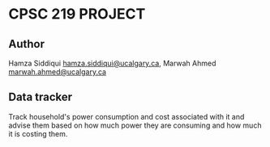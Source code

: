 # CPSC 219 PROJECT

## Author 

Hamza Siddiqui hamza.siddiqui@ucalgary.ca,
Marwah Ahmed   marwah.ahmed@ucalgary.ca


## Data tracker

Track household's power consumption and cost associated with it and advise them based on how much power they are consuming and how much it is costing them.
